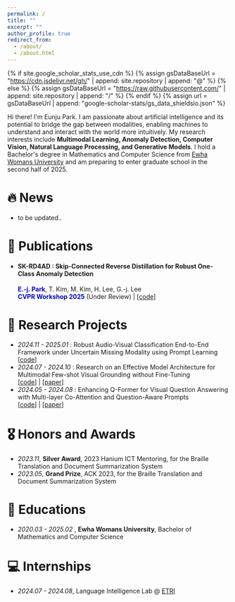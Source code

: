 ```yaml
---
permalink: /
title: ""
excerpt: ""
author_profile: true
redirect_from: 
  - /about/
  - /about.html
---
```


{% if site.google_scholar_stats_use_cdn %}
{% assign gsDataBaseUrl = "https://cdn.jsdelivr.net/gh/" | append: site.repository | append: "@" %}
{% else %}
{% assign gsDataBaseUrl = "https://raw.githubusercontent.com/" | append: site.repository | append: "/" %}
{% endif %}
{% assign url = gsDataBaseUrl | append: "google-scholar-stats/gs_data_shieldsio.json" %}

<span class='anchor' id='about-me'></span>
Hi there! I'm Eunju Park. I am passionate about artificial intelligence and its potential to bridge the gap between modalities, enabling machines to understand and interact with the world more intuitively. My research interests include <Strong>Multimodal Learning, Anomaly Detection, Computer Vision, Natural Language Processing, and Generative Models</Strong>. I hold a Bachelor's degree in Mathematics and Computer Science from [Ewha Womans University](https://www.ewha.ac.kr/ewha/index.do) and am preparing to enter graduate school in the second half of 2025. 

# 🔥 News
- to be updated..

# 📝 Publications 
- #### SK-RD4AD : Skip-Connected Reverse Distillation for Robust One-Class Anomaly Detection 
  <span style="color:MediumBlue">**E.-j. Park**</span>, T. Kim, M. Kim, H. Lee, G.-j. Lee
  <br><span style="color:MediumBlue">**CVPR Workshop 2025**</span> (Under Review) | [[code]](https://github.com/pej0918/Robust-AV-Classification)

# 💬 Research Projects 
- *2024.11 - 2025.01* : Robust Audio-Visual Classification End-to-End Framework under Uncertain Missing Modality using Prompt Learning [[code](https://github.com/pej0918/Robust-AV-Classification)] 
- *2024.07 - 2024.10* : Research on an Effective Model Architecture for Multimodal Few-shot Visual Grounding without Fine-Tuning
  <br> [[code](https://github.com/pej0918/Multimodal-FS-VisualGrounding)] | [[paper](https://www.dbpia.co.kr/journal/articleDetail?nodeId=NODE12036323)]
- *2024.05 - 2024.08* : Enhancing Q-Former for Visual Question Answering with Multi-layer Co-Attention and Question-Aware Prompts
  <br> [[code](https://github.com/pej0918/Enhanced-QFormer-VQA)] | [[paper](https://www.dbpia.co.kr/journal/articleDetail?nodeId=NODE12036380)]

# 🎖 Honors and Awards
- *2023.11*, **Silver Award**, 2023 Hanium ICT Mentoring, for the Braille Translation and Document Summarization System 
- *2023.05*, **Grand Prize**, ACK 2023, for the Braille Translation and Document Summarization System
  
# 📖 Educations
- *2020.03 - 2025.02* , **Ewha Womans University**, Bachelor of Mathematics and Computer Science

# 💻 Internships
- *2024.07 - 2024.08*, Language Intelligence Lab @ [ETRI](https://www.etri.re.kr/eng/main/main.etri)
